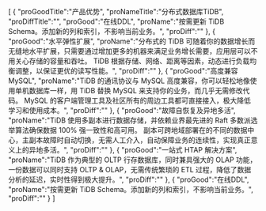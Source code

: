[
	{
		"proGoodTitle":"产品优势",
		"proNameTitle":"分布式数据库TiDB",
		"proDiffTitle":"",
		"proGood":"在线DDL",
		"proName":"按需更新 TiDB Schema。添加新的列和索引，不影响当前业务。",
		"proDiff":""
	},
	{
		"proGood":"水平弹性扩展",
		"proName":"分布式的 TiDB 可随着你的数据增长而无缝地水平扩展，只需要通过增加更多的机器来满足业务增长需要，应用层可以不用关心存储的容量和吞吐。 TiDB 根据存储、网络、距离等因素，动态进行负载均衡调整，以保证更优的读写性能。",
		"proDiff":""
	},
	{
		"proGood":"高度兼容 MySQL",
		"proName":"TiDB 的通讯协议与 MySQL 高度兼容，你可以轻松地像使用单机数据库一样，用 TiDB 替换 MySQL 来支持你的业务，而几乎无需修改代码。 MySQL 的客户端管理工具及社区所有的周边工具都可直接接入，极大降低学习和使用成本。",
		"proDiff":""
	},
	{
		"proGood":"故障自恢复及异地多活",
		"proName":"TiDB 使用多副本进行数据存储，并依赖业界最先进的 Raft 多数派选举算法确保数据 100% 强一致性和高可用。 副本可跨地域部署在的不同的数据中心，主副本故障时自动切换，无需人工介入，自动保障业务的连续性，实现真正意义上的异地多活。",
		"proDiff":""
	},
	{
		"proGood":"一站式 HTAP 解决方案",
		"proName":"TiDB 作为典型的 OLTP 行存数据库，同时兼具强大的 OLAP 功能，一份数据可以同时支持 OLTP & OLAP，无需传统繁琐的 ETL 过程，降低了数据分析的延迟，实时性得到极大提升。",
		"proDiff":""
	},
	{
		"proGood":"在线DDL",
		"proName":"按需更新 TiDB Schema。添加新的列和索引，不影响当前业务。",
		"proDiff":""
	}
]